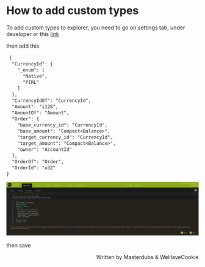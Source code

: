 # How to add custom types

To add custom types to explorer, you need to go on settings tab, under developer
or this [link](https://explorer.pirl.network/#/settings/developer)

then add this

```
 {
  "CurrencyId": {
    "_enum": [
      "Native",
      "PIRL"
    ]
  },
  "CurrencyIdOf": "CurrencyId",
  "Amount": "i128",
  "AmountOf": "Amount",
  "Order": {
    "base_currency_id": "CurrencyId",
    "base_amount": "Compact<Balance>",
    "target_currency_id": "CurrencyId",
    "target_amount": "Compact<Balance>",
    "owner": "AccountId"
  },
  "OrderOf": "Order",
  "OrderId": "u32"
} 
```

[<img src="media/customTypes.PNG"/>](media/customTypes.PNG)

then save

<p align=right> Written by Masterdubs & WeHaveCookie </p>